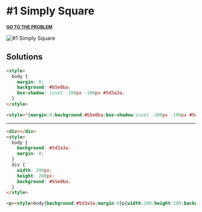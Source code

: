 # #1 Simply Square

<p>
  <sup>
    <a href="https://cssbattle.dev/play/1"><strong>GO TO THE PROBLEM</strong></a>
  </sup>
</p>

![#1 Simply Square](https://cssbattle.dev/targets/1.png)

## Solutions

```html
<style>
  body {
    margin: 0;
    background: #b5e0ba;
    box-shadow: inset -200px -100px #5d3a3a;
  }
</style>
```

```html
<style>*{margin:0;background:#b5e0ba;box-shadow:inset -200px -100px #5d3a3a
```

---

```html
<div></div>
<style>
  body {
    background: #5d3a3a;
    margin: 0;
  }
  div {
    width: 200px;
    height: 200px;
    background: #b5e0ba;
  }
</style>
```

```html
<p><style>body{background:#5d3a3a;margin:0}p{width:200;height:200;background:#b5e0ba
```
